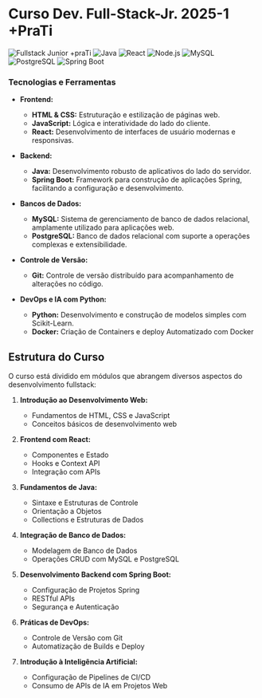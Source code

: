 # Curso Dev. Full-Stack-Jr. 2025-1 +PraTi

![Fullstack Junior +praTi](https://img.shields.io/badge/Fullstack-Development-blueviolet)
![Java](https://img.shields.io/badge/Java-007396)
![React](https://img.shields.io/badge/React-61DAFB)
![Node.js](https://img.shields.io/badge/Node.js-6DB33F)
![MySQL](https://img.shields.io/badge/MySQL-4479A1)
![PostgreSQL](https://img.shields.io/badge/PostgreSQL-336791)
![Spring Boot](https://img.shields.io/badge/Spring%20Boot-6DB33F)

### Tecnologias e Ferramentas

- **Frontend:**
  - **HTML & CSS:** Estruturação e estilização de páginas web.
  - **JavaScript:** Lógica e interatividade do lado do cliente.
  - **React:** Desenvolvimento de interfaces de usuário modernas e responsivas.

- **Backend:**
  - **Java:** Desenvolvimento robusto de aplicativos do lado do servidor.
  - **Spring Boot:** Framework para construção de aplicações Spring, facilitando a configuração e desenvolvimento.
  
- **Bancos de Dados:**
  - **MySQL:** Sistema de gerenciamento de banco de dados relacional, amplamente utilizado para aplicações web.
  - **PostgreSQL:** Banco de dados relacional com suporte a operações complexas e extensibilidade.

- **Controle de Versão:**
  - **Git:** Controle de versão distribuído para acompanhamento de alterações no código.

- **DevOps e IA com Python:**
  - **Python:** Desenvolvimento e construção de modelos simples com Scikit-Learn.
  - **Docker:** Criação de Containers e deploy Automatizado com Docker

## Estrutura do Curso

O curso está dividido em módulos que abrangem diversos aspectos do desenvolvimento fullstack:

1. **Introdução ao Desenvolvimento Web:**
   - Fundamentos de HTML, CSS e JavaScript
   - Conceitos básicos de desenvolvimento web

2. **Frontend com React:**
   - Componentes e Estado
   - Hooks e Context API
   - Integração com APIs

3. **Fundamentos de Java:**
   - Sintaxe e Estruturas de Controle
   - Orientação a Objetos
   - Collections e Estruturas de Dados
  
4. **Integração de Banco de Dados:**
   - Modelagem de Banco de Dados
   - Operações CRUD com MySQL e PostgreSQL

5. **Desenvolvimento Backend com Spring Boot:**
   - Configuração de Projetos Spring
   - RESTful APIs
   - Segurança e Autenticação

6. **Práticas de DevOps:**
   - Controle de Versão com Git
   - Automatização de Builds e Deploy

7. **Introdução à Inteligência Artificial:**
   - Configuração de Pipelines de CI/CD
   - Consumo de APIs de IA em Projetos Web
